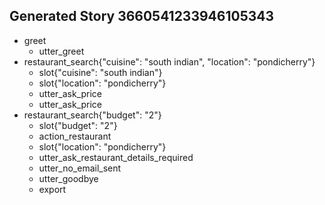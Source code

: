 ## Generated Story 3660541233946105343
* greet
    - utter_greet
* restaurant_search{"cuisine": "south indian", "location": "pondicherry"}
    - slot{"cuisine": "south indian"}
    - slot{"location": "pondicherry"}
    - utter_ask_price
    - utter_ask_price
* restaurant_search{"budget": "2"}
    - slot{"budget": "2"}
    - action_restaurant
    - slot{"location": "pondicherry"}
    - utter_ask_restaurant_details_required
    - utter_no_email_sent
    - utter_goodbye
    - export


